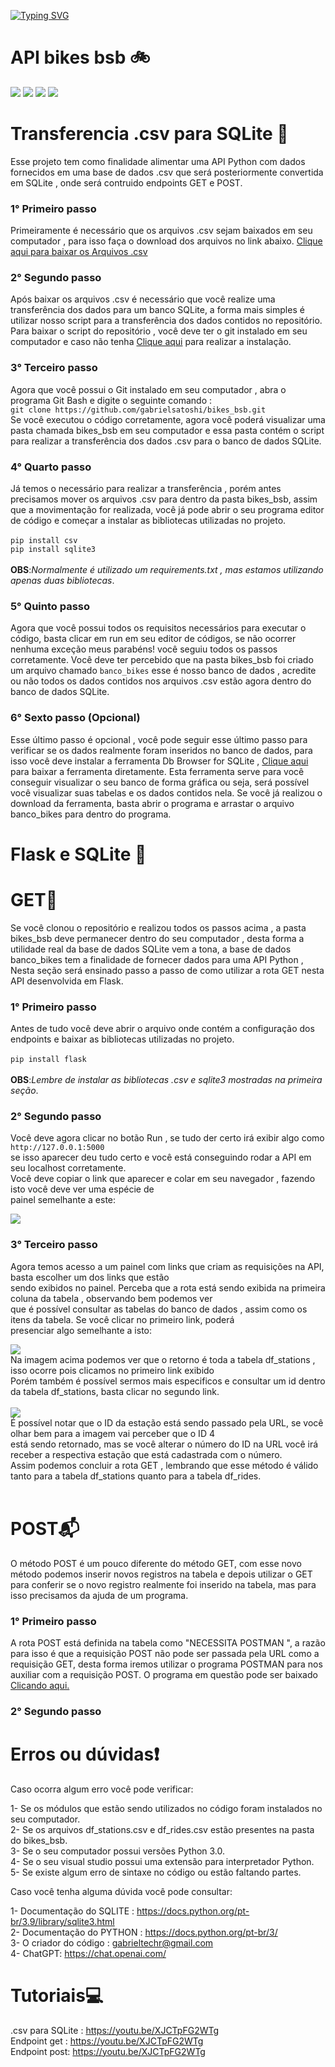 [![Typing SVG](https://readme-typing-svg.herokuapp.com?font=Fira+Code&size=30&pause=3000&color=14F709&random=false&width=435&lines=Arquitetura+de+Software)](https://git.io/typing-svg)
<h1>API bikes bsb 🚲 </h1>
<div class="line">
<img src='https://img.shields.io/badge/python-green'> <img src='https://img.shields.io/badge/Markdown-yellow'> <img src='https://img.shields.io/badge/SqLite-red'> 
<img src='https://img.shields.io/badge/Flask-pink'>
</div>

<h1>Transferencia .csv para SQLite 📄</h1>

Esse projeto tem como finalidade alimentar uma API Python com dados fornecidos em uma base de dados .csv que será posteriormente convertida
em SQLite , onde será contruido endpoints GET e POST.
 
  
<h3>1° Primeiro passo</h3>

Primeiramente é necessário que os arquivos .csv sejam baixados em seu computador , para isso faça o download dos arquivos
no link abaixo.
<a href="https://salaonline.ceub.br/pluginfile.php/290814/mod_assign/introattachment/0/basebikes.zip?forcedownload=1">Clique aqui para baixar os Arquivos .csv</a>
 
<h3>2° Segundo passo</h3>

Após baixar os arquivos .csv é necessário que você realize uma transferência dos dados para um banco SQLite, a forma mais simples
é utilizar nosso script para a transferência dos dados contidos no repositório. Para baixar o script do repositório , você deve ter 
o git instalado em seu computador e caso não tenha <a href="https://git-scm.com/downloads">Clique aqui</a> para realizar a instalação.

<h3>3° Terceiro passo</h3>

Agora que você possui o Git instalado em seu computador , abra o programa Git Bash e digite o seguinte comando :<br>
`git clone https://github.com/gabrielsatoshi/bikes_bsb.git`<br>
Se você executou o código corretamente, agora você poderá visualizar uma pasta chamada bikes_bsb em seu computador e
essa pasta contém o script para realizar a transferência dos dados .csv para o banco de dados SQLite.

<h3>4° Quarto passo</h3>

Já temos o necessário para realizar a transferência , porém antes precisamos mover os arquivos .csv para dentro da pasta bikes_bsb,
assim que a movimentação for realizada, você já pode abrir o seu programa editor de código e começar a instalar as bibliotecas utilizadas
no projeto. <br><br>
`pip install csv`<br>
`pip install sqlite3`<br><br>
**OBS**:*Normalmente é utilizado um requirements.txt , mas estamos utilizando apenas duas bibliotecas*.<br>

<h3>5° Quinto passo</h3>

Agora que você possui todos os requisitos necessários para executar o código, basta clicar em run em seu editor de códigos,
se não ocorrer nenhuma exceção meus parabéns! você seguiu todos os passos corretamente. Você deve ter percebido que na pasta
bikes_bsb foi criado um arquivo chamado `banco_bikes`  esse é nosso banco de dados , acredite ou não todos os dados contidos nos
arquivos .csv estão agora dentro do banco de dados SQLite.


<h3>6° Sexto passo (Opcional)</h3>

Esse último passo é opcional , você pode seguir esse último passo para verificar se os dados realmente foram inseridos no banco de dados,
para isso você deve instalar a ferramenta Db Browser for SQLite , <a href="https://sqlitebrowser.org/dl/">Clique aqui</a> para baixar a ferramenta diretamente.
Esta ferramenta serve para você conseguir visualizar o seu banco de forma gráfica ou seja, será possível você visualizar suas tabelas e os dados contidos nela.
Se você já realizou o download da ferramenta, basta abrir o programa e arrastar o arquivo banco_bikes para dentro do programa.

<h1>Flask e SQLite 🤖</h1>
<h1>GET🎯</h1>

Se você clonou o repositório e realizou todos os passos acima , a pasta bikes_bsb deve permanecer dentro do seu computador , desta forma a utilidade real
da base de dados SQLite vem a tona, a base de dados banco_bikes tem a finalidade de fornecer dados para uma API Python , Nesta seção será ensinado passo a passo de 
como utilizar a rota GET nesta API desenvolvida em Flask.

<h3>1° Primeiro passo</h3>

Antes de tudo você deve abrir o arquivo onde contém a configuração dos endpoints e baixar as bibliotecas utilizadas no projeto.<br><br>
`pip install flask`<br><br>
**OBS**:*Lembre de instalar as bibliotecas .csv e sqlite3 mostradas na primeira seção*.<br>

<h3>2° Segundo passo</h3>

Você deve agora clicar no botão Run , se tudo der certo irá exibir algo como `http://127.0.0.1:5000`<br>
se isso aparecer deu tudo certo e você está conseguindo rodar a API em seu localhost corretamente.<br>
Você deve copiar o link que aparecer e colar em seu navegador , fazendo isto você deve ver uma espécie de<br>
painel semelhante a este:<br>

<img src="https://user-images.githubusercontent.com/112598996/283928219-642f54dd-1b0b-4701-9329-61b5e14669a7.png">

<h3>3° Terceiro passo</h3>

Agora temos acesso a um painel com links que criam as requisições na API, basta escolher um dos links que estão <br>
sendo exibidos no painel. Perceba que a rota está sendo exibida na primeira coluna da tabela , observando bem podemos ver<br>
que é possível consultar as tabelas do banco de dados , assim como os itens da tabela. Se você clicar no primeiro link, poderá<br>
presenciar algo semelhante a isto:<br>

<img src="https://user-images.githubusercontent.com/112598996/283929758-cc0722a0-0b97-4a66-9658-92fd3b7d23af.png">
<br>
Na imagem acima podemos ver que o retorno é toda a tabela df_stations , isso ocorre pois clicamos no primeiro link exibido<br>
Porém também é possível sermos mais especificos e consultar um id dentro da tabela df_stations, basta clicar no segundo link.<br><br>

<img src="https://user-images.githubusercontent.com/112598996/283931232-6b15b4d7-4b4d-49ce-ba16-0f42cc435b1a.png">
<br>
É possível notar que o ID da estação está sendo passado pela URL, se você olhar bem para a imagem vai perceber que o ID 4 <br>
está sendo retornado, mas se você alterar o número do ID na URL você irá receber a respectiva estação que está cadastrada com o número.<br>
Assim podemos concluir a rota GET , lembrando que esse método é válido tanto para a tabela df_stations quanto para a tabela df_rides.<br>
<br>
<h1>POST📬</h1>

O método POST é um pouco diferente do método GET, com esse novo método podemos inserir novos registros na tabela e depois utilizar o GET para
conferir se o novo registro realmente foi inserido na tabela, mas para isso precisamos da ajuda de um programa.

<h3>1° Primeiro passo</h3>

A rota POST está definida na tabela como "NECESSITA POSTMAN ", a razão para isso é que a requisição POST não pode ser passada pela URL como a
requisição GET, desta forma iremos utilizar o programa POSTMAN para nos auxiliar com a requisição POST. O programa em questão pode ser baixado
<a href="https://www.postman.com/downloads/">Clicando aqui.</a>

<h3>2° Segundo passo</h3>

<h1>Erros ou dúvidas❗</h1>

Caso ocorra algum erro você pode verificar:

1- Se os módulos que estão sendo utilizados no código foram instalados no seu computador.<br>
2- Se os arquivos df_stations.csv e df_rides.csv estão presentes na pasta do bikes_bsb.<br>
3- Se o seu computador possui versões Python 3.0.<br>
4- Se o seu visual studio possui uma extensão para interpretador Python.<br>
5- Se existe algum erro de sintaxe no código ou estão faltando partes.

Caso você tenha alguma dúvida você pode consultar:

1- Documentação do SQLITE : https://docs.python.org/pt-br/3.9/library/sqlite3.html<br>
2- Documentação do PYTHON : https://docs.python.org/pt-br/3/<br>
3- O criador do código : gabrieltechr@gmail.com <br>
4- ChatGPT: https://chat.openai.com/ <br>


<h1>Tutoriais💻</h1>

.csv para SQLite : https://youtu.be/XJCTpFG2WTg<br>
Endpoint get : https://youtu.be/XJCTpFG2WTg<br>
Endpoint post: https://youtu.be/XJCTpFG2WTg<br>





